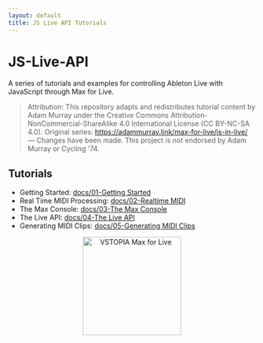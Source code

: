 ```yaml
---
layout: default
title: JS Live API Tutorials
---
```


# JS-Live-API

A series of tutorials and examples for controlling Ableton Live with JavaScript through Max for Live.

> Attribution: This repository adapts and redistributes tutorial content by Adam Murray under the Creative Commons Attribution-NonCommercial-ShareAlike 4.0 International License (CC BY-NC-SA 4.0). Original series: https://adammurray.link/max-for-live/js-in-live/ — Changes have been made. This project is not endorsed by Adam Murray or Cycling '74.

## Tutorials

- Getting Started: [docs/01-Getting Started](/JS-Live-API/docs/01-Getting%20Started.html)
- Real Time MIDI Processing: [docs/02-Realtime MIDI](/JS-Live-API/docs/02-Realtime%20MIDI.html)
- The Max Console: [docs/03-The Max Console](/JS-Live-API/docs/03-The%20Max%20Console.html)
- The Live API: [docs/04-The Live API](/JS-Live-API/docs/04-The%20Live%20API.html)
- Generating MIDI Clips: [docs/05-Generating MIDI Clips](/JS-Live-API/docs/05-Generating%20MIDI%20Clips.html)

<p align="center">
  <img src="https://vstopia.com/VSTOPIA_MEDIA/VSTOPIA-max-for-live-logo.png" alt="VSTOPIA Max for Live" width="200" />
</p>


